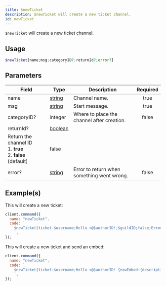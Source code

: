 ```yaml
---
title: $newTicket
description: $newTicket will create a new ticket channel.
id: newTicket
---
```


`$newTicket` will create a new ticket channel.

## Usage

```php
$newTicket[name;msg;categoryID?;returnId?;error?]
```

## Parameters

| Field                                        | Type                                                                                                | Description                                | Required |
| -------------------------------------------- | --------------------------------------------------------------------------------------------------- | ------------------------------------------ | :------: |
| name                                         | [string](https://developer.mozilla.org/en-US/docs/Web/JavaScript/Reference/Global_Objects/String)   | Channel name.                              |   true   |
| msg                                          | [string](https://developer.mozilla.org/en-US/docs/Web/JavaScript/Reference/Global_Objects/String)   | Start message.                             |   true   |
| categoryID?                                  | integer                                                                                             | Where to place the channel after creation. |  false   |
| returnId?                                    | [boolean](https://developer.mozilla.org/en-US/docs/Web/JavaScript/Reference/Global_Objects/Boolean) |
 Return the channel ID <br /> 1. **true** <br /> 2. **false** (default)                              | false                                      |
| error?                                       | [string](https://developer.mozilla.org/en-US/docs/Web/JavaScript/Reference/Global_Objects/String)   | Error to return when something went wrong. |  false   |

## Example(s)

This will create a new ticket:

```javascript
client.command({
  name: "newTicket",
  code: `
    $newTicket[ticket-$username;Hello <@$authorID!;$guildID;false;Error!]
    `,
});
```

This will create a new ticket and send an embed:

```javascript
client.command({
  name: "newTicket",
  code: `
    $newTicket[ticket-$username;Hello <@$authorID! {newEmbed:{description:<@$authorID> opened a new ticket!}};$guildID;false;Error!]
    `,
});
```
